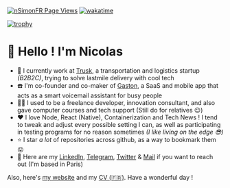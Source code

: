 [![nSimonFR Page Views](http://hits.dwyl.com/nSimonFR/nSimonFR.svg)](https://github.com/nSimonFR)
[![wakatime](https://wakatime.com/badge/user/492f83d0-d65f-4ba4-a018-6842bcf84d33.svg)](https://wakatime.com/@492f83d0-d65f-4ba4-a018-6842bcf84d33)

[![trophy](https://github-profile-trophy.vercel.app/?username=nsimonfr&theme=discord&rank=-C)](https://github.com/ryo-ma/github-profile-trophy)

# 👋 Hello ! I'm Nicolas

- 🚚 I currently work at [Trusk](https://trusk.com), a transportation and logistics startup _(B2B2C)_, trying to solve lastmile delivery with cool tech
- ☎️ I'm co-founder and co-maker of [Gaston](https://gaston.tel), a SaaS and mobile app that acts as a smart voicemail assistant for busy people
- 👨‍💻 I used to be a freelance developer, innovation consultant, and also gave computer courses and tech support (Still do for relatives 😉)
- ❤️ I love Node, React (Native), Containerization and Tech News ! I tend to tweak and adjust every possible setting I can, as well as participating in testing programs for no reason sometimes _(I like living on the edge 😎)_
- ⭐ I star _a lot_ of repositories across github, as a way to bookmark them 😛
- 📇 Here are my [LinkedIn](https://linkedin.com/in/nSimonFR), [Telegram](https://t.me/nsimon), [Twitter](https://twitter.com/nsimonfr) & [Mail](mailto://contact@nsimon.fr) if you want to reach out (I'm based in Paris)

Also, here's [my website](https://nsimon.fr/) and my [CV (🇫🇷)](https://nsimon.fr/Nicolas_SIMON_CV.pdf).
Have a wonderful day !
